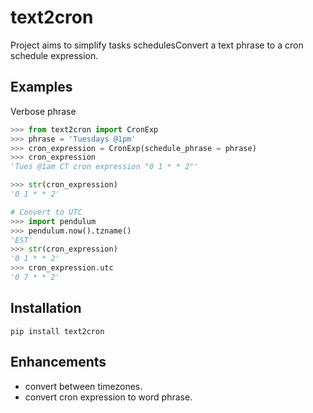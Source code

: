 # text2cron
Project aims to simplify tasks schedulesConvert a text phrase to a cron schedule expression.

## Examples
Verbose phrase
```python
>>> from text2cron import CronExp
>>> phrase = 'Tuesdays @1pm'
>>> cron_expression = CronExp(schedule_phrase = phrase)
>>> cron_expression
'Tues @1am CT cron expression "0 1 * * 2"'

>>> str(cron_expression)
'0 1 * * 2'

# Convert to UTC
>>> import pendulum
>>> pendulum.now().tzname()
'EST'
>>> str(cron_expression)
'0 1 * * 2'
>>> cron_expression.utc
'0 7 * * 2'
```

## Installation
`pip install text2cron`

## Enhancements
- convert between timezones.
- convert cron expression to word phrase.
